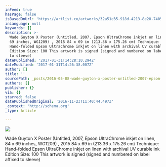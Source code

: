 ```yaml
---
inFeed: true
hasPage: false
isBasedOnUrl: 'https://artlist.co/artworks/32a51e35-918d-4213-8e28-74053a3fad2a'
inLanguage: null
keywords: []
description: >-
  Wade Guyton X Poster (Untitled, 2007, Epson UltraChrome inkjet on linen, 84 x
  69 inches, WG1209) , 2015 84 x 69 in (213.36 x 175.26 cm) Technique:
  Hand-folded Epson UltraChrome inkjet on linen with archival UV curable ink
  Edition Size: 100 This artwork is signed (signed and numbered on label affixed
  to sleeve)
datePublished: '2017-01-31T14:28:10.294Z'
dateModified: '2017-01-31T14:26:38.007Z'
author: []
title: ''
sourcePath: _posts/2016-05-08-wade-guyton-x-poster-untitled-2007-epson-ultrachrome-inkj.md
authors: []
publisher: {}
via: {}
starred: false
datePublishedOriginal: '2016-11-23T11:40:44.497Z'
_context: 'http://schema.org'
_type: Article

---
```

![](https://the-grid-user-content.s3-us-west-2.amazonaws.com/e45be0ce-8ef3-4955-8379-5a6b9e5cc80a.jpg)

Wade Guyton X Poster (Untitled, 2007, Epson UltraChrome inkjet on linen, 84 x 69 inches, WG1209) , 2015 84 x 69 in (213.36 x 175.26 cm) Technique: Hand-folded Epson UltraChrome inkjet on linen with archival UV curable ink Edition Size: 100 This artwork is signed (signed and numbered on label affixed to sleeve)
